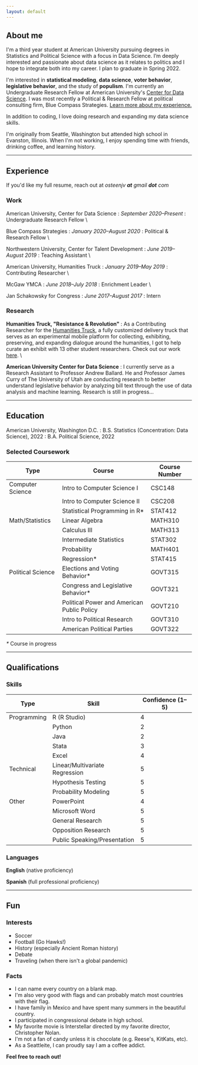 ```yaml
---
layout: default
---
```

## About me
I'm a third year student at American University pursuing degrees in Statistics and Political Science with a focus in Data Science. I’m deeply interested and passionate about data science as it relates to politics and I hope to integrate both into my career. I plan to graduate in Spring 2022.

I'm interested in **statistical modeling**, **data science**, **voter behavior**, **legislative behavior**, and the study of **populism**. I'm currently an Undergraduate Research Fellow at American University's [Center for Data Science](https://www.american.edu/spa/data-science/index.cfm). I was most recently a Political & Research Fellow at political consulting firm, Blue Compass Strategies. [Learn more about my experience.](./#experience)

In addition to coding, I love doing research and expanding my data science skills.

I'm originally from Seattle, Washington but attended high school in Evanston, Illinois. When I'm not working, I enjoy spending time with friends, drinking coffee, and learning history.

---

## Experience
If you'd like my full resume, reach out at *osteenjv **at** gmail **dot** com*

### Work
American University, Center for Data Science 
: _September 2020–Present_
: Undergraduate Research Fellow \

Blue Compass Strategies 
: _January 2020–August 2020_
: Political & Research Fellow \

Northwestern University, Center for Talent Development
: _June 2019–August 2019_
: Teaching Assistant \

American University, Humanities Truck
: _January 2019–May 2019_
: Contributing Researcher \

McGaw YMCA
: _June 2018–July 2018_
: Enrichment Leader \

Jan Schakowsky for Congress
: _June 2017–August 2017_
: Intern

### Research

**Humanities Truck, "Resistance & Revolution"**
: As a Contributing Researcher for the [Humanities Truck](http://humanitiestruck.com), a fully customized delivery truck that serves as an experimental mobile platform for collecting, exhibiting, preserving, and expanding dialogue around the humanities, I got to help curate an exhibit with 13 other student researchers. Check out our work [here](http://humanitiestruck.com/resistance-revolution/). \

**American University Center for Data Science**
: I currently serve as a Research Assistant to Professor Andrew Ballard. He and Professor James Curry of The University of Utah are conducting research to better understand legislative behavior by analyzing bill text through the use of data analysis and machine learning. Research is still in progress... 

***


## Education

American University, Washington D.C. 
: B.S. Statistics (Concentration: Data Science), 2022
: B.A. Political Science, 2022

### Selected Coursework

| Type             | Course                                                | Course Number        |
|------------------|-------------------------------------------------------|----------------------|
| Computer Science | Intro to Computer Science I                           | CSC148               |
|                  | Intro to Computer Science II						   | CSC208               |
|                  | Statistical Programming in R*                         | STAT412              |
| Math/Statistics  | Linear Algebra                                        | MATH310              |
|                  | Calculus III						                   | MATH313              |
|                  | Intermediate Statistics							   | STAT302              |
|                  | Probability                                           | MATH401              |
|                  | Regression*                                           | STAT415              |
| Political Science| Elections and Voting Behavior*                        | GOVT315              |
|                  | Congress and Legislative Behavior*                    | GOVT321              |
|                  | Political Power and American Public Policy            | GOVT210              |
|                  | Intro to Political Research                           | GOVT310              |
|                  | American Political Parties                            | GOVT322              |

_*_ Course in progress

***

## Qualifications

### Skills

| Type             | Skill                                       | Confidence (1–5)  |
|------------------|---------------------------------------------|-------------------|
| Programming      | R (R Studio)                                | 4                 |
|                  | Python               		                 | 2                 |
|                  | Java                    		             | 2                 |
|                  | Stata                                       | 3                 |
|                  | Excel                                       | 4                 |
| Technical        | Linear/Multivariate Regression              | 5                 |
|                  | Hypothesis Testing                          | 5                 |
|                  | Probability Modeling                        | 5                 |
| Other            | PowerPoint                                  | 4                 |
|                  | Microsoft Word				                 | 5                 |
|                  | General Research                            | 5                 |
|                  | Opposition Research                         | 5                 |
|                  | Public Speaking/Presentation                | 5                 |

### Languages

**English** (native proficiency)

**Spanish** (full professional proficiency)

***

## Fun 
### Interests

* Soccer
* Football (Go Hawks!)
* History (especially Ancient Roman history)
* Debate
* Traveling (when there isn't a global pandemic)

### Facts

* I can name every country on a blank map.
* I'm also very good with flags and can probably match most countries with their flag.
* I have family in Mexico and have spent many summers in the beautiful country.  
* I participated in congressional debate in high school. 
* My favorite movie is Interstellar directed by my favorite director, Christopher Nolan. 
* I'm not a fan of candy unless it is chocolate (e.g. Reese's, KitKats, etc).
* As a Seattleite, I can proudly say I am a coffee addict. 



**Feel free to reach out!**
